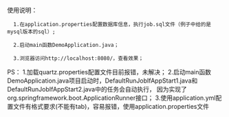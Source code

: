 使用说明：

      1.在application.properties配置数据库信息，执行job.sql文件（例子中给的是mysql版本的sql）;
  
      2.启动main函数DemoApplication.java；
	  
	  3.浏览器访问http://localhost:8080/，查看效果；

PS：
	1.加载quartz.properties配置文件目前报错，未解决；
	2.启动main函数DemoApplication.java项目启动时，DefaultRunJobIfAppStart1.java和DefaultRunJobIfAppStart2.java中的任务会自动执行，
	      因为实现了org.springframework.boot.ApplicationRunner接口；
	3.使用application.yml配置文件有格式要求(不能有tab)，容易报错，使用application.properties文件 
